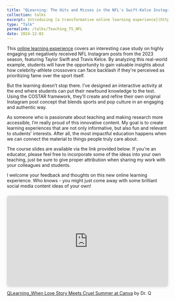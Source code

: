 ```yaml
---
title: "QLearning: The Hits and Misses in the NFL's Swift-Kelce Instagram Strategy"
collection: talks
excerpt: Introducing [a transformative online learning experience](https://youtu.be/HpOOvWrgiGM) that takes an in-depth look at highly engaged, yet negatively received NFL Instagram posts featuring Taylor Swift and Travis Kelce. By analyzing this real-world case study, students will uncover valuable insights on how celebrity-athlete crossovers can face backlash if perceived as prioritizing fame over the sport, as well as strategies for striking the right balance between sports and culture on social media. The course culminates in an interactive activity where students use the COSTAR framework to ideate and refine their own original Instagram post concept.
type: "Talk"
permalink: /talks/Teaching_TS_NFL
date: 2024-12-02
---
```


This [online learning experience](https://youtu.be/HpOOvWrgiGM) covers an interesting case study on highly engaging yet negatively received NFL Instagram posts from the 2023 season, featuring Taylor Swift and Travis Kelce. By analyzing this real-world example, students will have the opportunity to gain valuable insights about how celebrity-athlete crossovers can face backlash if they're perceived as prioritizing fame over the sport itself.

But the learning doesn’t stop there. I’ve designed an interactive activity at the end where students can put their newfound knowledge to the test. Using the COSTAR framework, they’ll create and refine their own original Instagram post concept that blends sports and pop culture in an engaging and authentic way.

As someone who is passionate about teaching and making research more accessible, I’m really proud of this innovative content. My goal is to create learning experiences that are not only informative, but also fun and relevant to students’ interests. After all, the most impactful education happens when we can connect the material to things people truly care about.

The course slides are available via the link provided below. If you're an educator, please feel free to incorporate some of the ideas into your own teaching, just be sure to give proper attribution when sharing my work with your colleagues and students.

I welcome your feedback and thoughts on this new online learning experience. Who knows - you might just come away with some brilliant social media content ideas of your own!

<div style="position: relative; width: 100%; height: 0; padding-top: 56.2500%;
 padding-bottom: 0; box-shadow: 0 2px 8px 0 rgba(63,69,81,0.16); margin-top: 1.6em; margin-bottom: 0.9em; overflow: hidden;
 border-radius: 8px; will-change: transform;">
  <iframe loading="lazy" style="position: absolute; width: 100%; height: 100%; top: 0; left: 0; border: none; padding: 0;margin: 0;"
    src="https://www.canva.com/design/DAGXlyvQ-hs/-WuprGU1BeLNpn0OnNs5Cg/view?embed" allowfullscreen="allowfullscreen" allow="fullscreen">
  </iframe>
</div>
<a href="https://www.canva.com/design/DAGXlyvQ-hs/-WuprGU1BeLNpn0OnNs5Cg/view?utm_content=DAGXlyvQ-hs&utm_campaign=designshare&utm_medium=link&utm_source=editor" target="_blank" rel="noopener">QLearning_When Love Story Meets Cruel Summer at Canva</a> by Dr. Q
